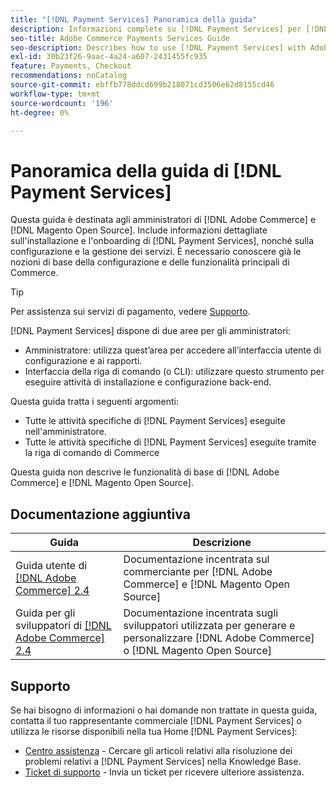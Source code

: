 ```yaml
---
title: "[!DNL Payment Services] Panoramica della guida"
description: Informazioni complete su [!DNL Payment Services] per [!DNL Adobe Commerce] e [!DNL Magento Open Source] amministratori, inclusi installazione e onboarding
seo-title: Adobe Commerce Payments Services Guide
seo-description: Describes how to use [!DNL Payment Services] with Adobe Commerce or [!DNL Magento Open Source].
exl-id: 30b23f26-9aac-4a24-a607-2431455fc935
feature: Payments, Checkout
recommendations: noCatalog
source-git-commit: ebffb778ddcd699b218071cd3506e62d8155cd46
workflow-type: tm+mt
source-wordcount: '196'
ht-degree: 0%

---
```


# Panoramica della guida di [!DNL Payment Services]

Questa guida è destinata agli amministratori di [!DNL Adobe Commerce] e [!DNL Magento Open Source]. Include informazioni dettagliate sull&#39;installazione e l&#39;onboarding di [!DNL Payment Services], nonché sulla configurazione e la gestione dei servizi. È necessario conoscere già le nozioni di base della configurazione e delle funzionalità principali di Commerce.

>[!TIP]
>
>Per assistenza sui servizi di pagamento, vedere [Supporto](#support).

[!DNL Payment Services] dispone di due aree per gli amministratori:

* Amministratore: utilizza quest’area per accedere all’interfaccia utente di configurazione e ai rapporti.
* Interfaccia della riga di comando (o CLI): utilizzare questo strumento per eseguire attività di installazione e configurazione back-end.

Questa guida tratta i seguenti argomenti:

* Tutte le attività specifiche di [!DNL Payment Services] eseguite nell&#39;amministratore.
* Tutte le attività specifiche di [!DNL Payment Services] eseguite tramite la riga di comando di Commerce

Questa guida non descrive le funzionalità di base di [!DNL Adobe Commerce] e [!DNL Magento Open Source].

## Documentazione aggiuntiva

| Guida | Descrizione |
|------ | ----------- |
| Guida utente di [[!DNL Adobe Commerce] 2.4](https://experienceleague.adobe.com/docs/commerce-admin/user-guides/home.html) | Documentazione incentrata sul commerciante per [!DNL Adobe Commerce] e [!DNL Magento Open Source] |
| Guida per gli sviluppatori di [[!DNL Adobe Commerce] 2.4](https://developer.adobe.com/commerce/docs) | Documentazione incentrata sugli sviluppatori utilizzata per generare e personalizzare [!DNL Adobe Commerce] o [!DNL Magento Open Source] |

## Supporto

Se hai bisogno di informazioni o hai domande non trattate in questa guida, contatta il tuo rappresentante commerciale [!DNL Payment Services] o utilizza le risorse disponibili nella tua Home [!DNL Payment Services]:

* [Centro assistenza](https://experienceleague.adobe.com/docs/commerce-knowledge-base/kb/overview.html) - Cercare gli articoli relativi alla risoluzione dei problemi relativi a [!DNL Payment Services] nella Knowledge Base.
* [Ticket di supporto](https://experienceleague.adobe.com/docs/commerce-knowledge-base/kb/help-center-guide/magento-help-center-user-guide.html#submit-ticket) - Invia un ticket per ricevere ulteriore assistenza.
